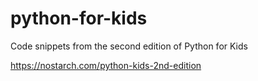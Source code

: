 # python-for-kids
Code snippets from the second edition of Python for Kids

https://nostarch.com/python-kids-2nd-edition
